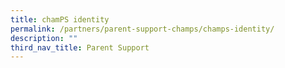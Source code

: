 ```yaml
---
title: chamPS identity
permalink: /partners/parent-support-champs/champs-identity/
description: ""
third_nav_title: Parent Support
---
```

